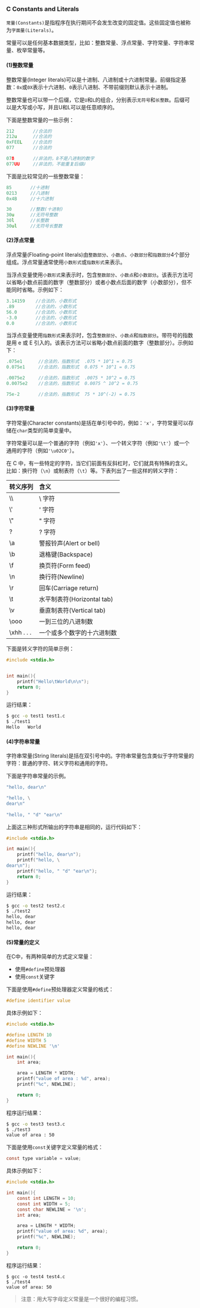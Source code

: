 ### C Constants and Literals

`常量(Constants)`是指程序在执行期间不会发生改变的固定值。这些固定值也被称为`字面量(Literals)`。

常量可以是任何基本数据类型，比如：整数常量、浮点常量、字符常量、字符串常量、枚举常量等。

#### (1)整数常量

整数常量(Integer literals)可以是十进制、八进制或十六进制常量。前缀指定基数：`0x`或`0X`表示十六进制、`0`表示八进制、不带前缀则默认表示十进制。

整数常量也可以带一个后缀，它是`U`和`L`的组合，分别表示`无符号`和`长整数`。后缀可以是大写或小写，并且U和L可以是任意顺序的。

下面是整数常量的一些示例：

 ```c
212       //合法的
212u      //合法的
0xFEEL    //合法的
077       //合法的

078       //非法的，8不是八进制的数字
077UU     //非法的，不能重复后缀U
 ```

下面是比较常见的一些整数常量：

```c
85       //十进制
0213     //八进制
0x4B     //十六进制

30       //整数(十进制)
30u      //无符号整数
30l      //长整数
30ul     //无符号长整数
```

#### (2)浮点常量

浮点常量(Floating-point literals)由`整数部分`、`小数点`、`小数部分`和`指数部分`4个部分组成。浮点常量通常使用`小数形式`或`指数形式`来表示。

当浮点变量使用`小数形式`来表示时，包含`整数部分`、`小数点`和`小数部分`。该表示方法可以省略小数点前面的数字（整数部分）或者小数点后面的数字（小数部分），但不能同时省略。示例如下：

```c
3.14159    //合法的，小数形式
.89        //合法的，小数形式
56.0       //合法的，小数形式
-3.0       //合法的，小数形式
0.0        //合法的，小数形式
```

当浮点变量使用`指数形式`来表示时，包含`整数部分`、`小数点`和`指数部分`。带符号的指数是用 e 或 E 引入的。该表示方法可以省略小数点前面的数字（整数部分）。示例如下：

```c
.075e1      //合法的，指数形式  .075 * 10^1 = 0.75
0.075e1     //合法的，指数形式  0.075 * 10^1 = 0.75

.0075e2     //合法的，指数形式  .0075 * 10^2 = 0.75
0.0075e2    //合法的，指数形式  0.0075 ^ 10^2 = 0.75

75e-2       //合法的，指数形式  75 * 10^(-2) = 0.75  
```



#### (3)字符常量

字符常量(Character constants)是括在单引号中的，例如：`'x'`，字符常量可以存储在`char`类型的简单变量中。

字符常量可以是一个普通的字符（例如`'x'`）、一个转义字符（例如`'\t'`）或一个通用的字符（例如`'\u02C0'`）。

在 C 中，有一些特定的字符，当它们前面有反斜杠时，它们就具有特殊的含义。比如：换行符（`\n`）或制表符（`\t`）等。下表列出了一些这样的转义字符：

| 转义序列   | 含义                       |
| :--------- | :------------------------- |
| \\\        | \ 字符                     |
| \\'        | ' 字符                     |
| \\"        | " 字符                     |
| \?         | ? 字符                     |
| \a         | 警报铃声(Alert or bell)    |
| \b         | 退格键(Backspace)          |
| \f         | 换页符(Form feed)          |
| \n         | 换行符(Newline)            |
| \r         | 回车(Carriage return)      |
| \t         | 水平制表符(Horizontal tab) |
| \v         | 垂直制表符(Vertical tab)   |
| \ooo       | 一到三位的八进制数         |
| \xhh . . . | 一个或多个数字的十六进制数 |

下面是转义字符的简单示例：

```c
#include <stdio.h>


int main(){
	printf("Hello\tWorld\n\n");
	return 0;
}
```

运行结果：

```bash
$ gcc -o test1 test1.c
$ ./test1
Hello	World
```

#### (4)字符串常量

字符串常量(String literals)是括在双引号中的。字符串常量包含类似于字符常量的字符：普通的字符、转义字符和通用的字符。

下面是字符串常量的示例。

```c
"hello, dear\n"

"hello, \
dear\n"
  
"hello, " "d" "ear\n"
```

上面这三种形式所输出的字符串是相同的，运行代码如下：

```c
#include <stdio.h>

int main(){
	printf("hello, dear\n");
	printf("hello, \
dear\n");
	printf("hello, " "d" "ear\n");
	return 0;
}
```

运行结果：

```bash
$ gcc -o test2 test2.c
$ ./test2
hello, dear
hello, dear
hello, dear
```

#### (5)常量的定义

在C中，有两种简单的方式定义常量：

- 使用`#define`预处理器
- 使用`const`关键字

下面是使用`#define`预处理器定义常量的格式：

```c
#define identifier value
```

具体示例如下：

```c
#include <stdio.h>

#define LENGTH 10
#define WIDTH 5
#define NEWLINE '\n'

int main(){
	int area;

	area = LENGTH * WIDTH;
	printf("value of area : %d", area);
	printf("%c", NEWLINE);

	return 0;
}
```

程序运行结果：

```bash
$ gcc -o test3 test3.c
$ ./test3
value of area : 50
```

下面是使用`const`关键字定义常量的格式：

```c
const type variable = value;
```

具体示例如下：

```c
#include <stdio.h>

int main(){
	const int LENGTH = 10;
	const int WIDTH = 5;
	const char NEWLINE = '\n';
	int area;

	area = LENGTH * WIDTH;
	printf("value of area: %d", area);
	printf("%c", NEWLINE);

	return 0;
}
```

程序运行结果：

```
$ gcc -o test4 test4.c
$ ./test4
value of area: 50
```

> 注意：用大写字母定义常量是一个很好的编程习惯。





